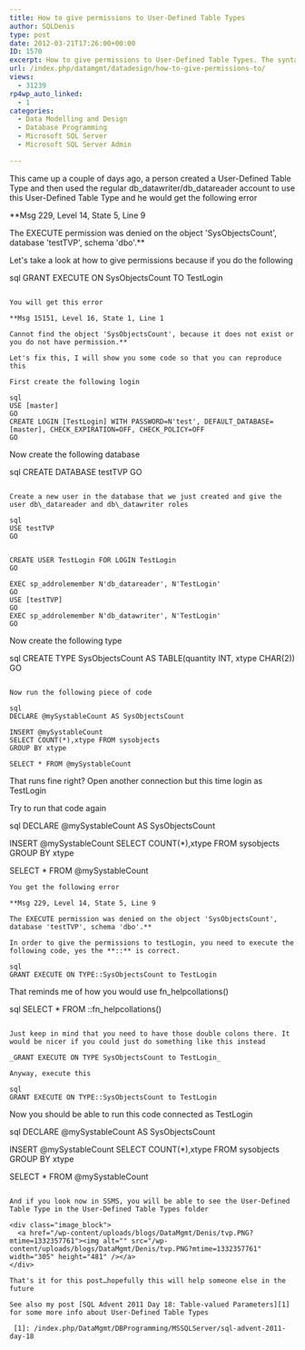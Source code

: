```yaml
---
title: How to give permissions to User-Defined Table Types
author: SQLDenis
type: post
date: 2012-03-21T17:26:00+00:00
ID: 1570
excerpt: How to give permissions to User-Defined Table Types. The syntax is not straight-forward.........
url: /index.php/datamgmt/datadesign/how-to-give-permissions-to/
views:
  - 31239
rp4wp_auto_linked:
  - 1
categories:
  - Data Modelling and Design
  - Database Programming
  - Microsoft SQL Server
  - Microsoft SQL Server Admin

---
```

This came up a couple of days ago, a person created a User-Defined Table Type and then used the regular db\_datawriter/db\_datareader account to use this User-Defined Table Type and he would get the following error

**Msg 229, Level 14, State 5, Line 9
  
The EXECUTE permission was denied on the object 'SysObjectsCount', database 'testTVP', schema 'dbo'.**

Let's take a look at how to give permissions because if you do the following

sql
GRANT EXECUTE ON SysObjectsCount TO TestLogin
```

You will get this error

**Msg 15151, Level 16, State 1, Line 1
  
Cannot find the object 'SysObjectsCount', because it does not exist or you do not have permission.**

Let's fix this, I will show you some code so that you can reproduce this

First create the following login

sql
USE [master]
GO
CREATE LOGIN [TestLogin] WITH PASSWORD=N'test', DEFAULT_DATABASE=[master], CHECK_EXPIRATION=OFF, CHECK_POLICY=OFF
GO
```

Now create the following database

sql
CREATE DATABASE testTVP
GO
```

Create a new user in the database that we just created and give the user db\_datareader and db\_datawriter roles

sql
USE testTVP
GO


CREATE USER TestLogin FOR LOGIN TestLogin
GO

EXEC sp_addrolemember N'db_datareader', N'TestLogin'
GO
USE [testTVP]
GO
EXEC sp_addrolemember N'db_datawriter', N'TestLogin'
GO
```
Now create the following type

sql
CREATE TYPE SysObjectsCount AS TABLE(quantity INT, xtype CHAR(2))
GO
```

Now run the following piece of code

sql
DECLARE @mySystableCount AS SysObjectsCount
 
INSERT @mySystableCount
SELECT COUNT(*),xtype FROM sysobjects
GROUP BY xtype
 
SELECT * FROM @mySystableCount
```

That runs fine right? Open another connection but this time login as TestLogin

Try to run that code again

sql
DECLARE @mySystableCount AS SysObjectsCount
 
INSERT @mySystableCount
SELECT COUNT(*),xtype FROM sysobjects
GROUP BY xtype
 
SELECT * FROM @mySystableCount
```
You get the following error

**Msg 229, Level 14, State 5, Line 9
  
The EXECUTE permission was denied on the object 'SysObjectsCount', database 'testTVP', schema 'dbo'.**

In order to give the permissions to testLogin, you need to execute the following code, yes the **::** is correct.

sql
GRANT EXECUTE ON TYPE::SysObjectsCount to TestLogin
```

That reminds me of how you would use fn_helpcollations()

sql
SELECT * FROM ::fn_helpcollations()
```

Just keep in mind that you need to have those double colons there. It would be nicer if you could just do something like this instead

_GRANT EXECUTE ON TYPE SysObjectsCount to TestLogin_

Anyway, execute this

sql
GRANT EXECUTE ON TYPE::SysObjectsCount to TestLogin
```

Now you should be able to run this code connected as TestLogin

sql
DECLARE @mySystableCount AS SysObjectsCount
 
INSERT @mySystableCount
SELECT COUNT(*),xtype FROM sysobjects
GROUP BY xtype
 
SELECT * FROM @mySystableCount
```

And if you look now in SSMS, you will be able to see the User-Defined Table Type in the User-Defined Table Types folder

<div class="image_block">
  <a href="/wp-content/uploads/blogs/DataMgmt/Denis/tvp.PNG?mtime=1332357761"><img alt="" src="/wp-content/uploads/blogs/DataMgmt/Denis/tvp.PNG?mtime=1332357761" width="305" height="481" /></a>
</div>

That's it for this post…hopefully this will help someone else in the future

See also my post [SQL Advent 2011 Day 18: Table-valued Parameters][1] for some more info about User-Defined Table Types

 [1]: /index.php/DataMgmt/DBProgramming/MSSQLServer/sql-advent-2011-day-18